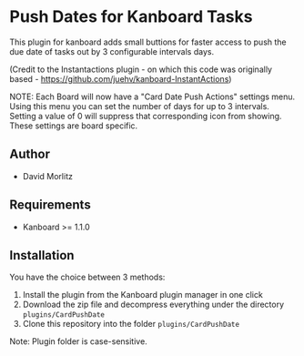 Push Dates for Kanboard Tasks
=============================

This plugin for kanboard adds small buttions for faster access to push the due date of tasks out by 3 configurable intervals days.

(Credit to the Instantactions plugin - on which this code was originally based - https://github.com/juehv/kanboard-InstantActions)

NOTE: Each Board will now have a "Card Date Push Actions" settings menu.  Using this menu you can set the number of days for up to 3 intervals.  Setting a value of 0 will suppress that corresponding icon from showing.  These settings are board specific.

Author
------

- David Morlitz

Requirements
------------

- Kanboard >= 1.1.0

Installation
------------

You have the choice between 3 methods:

1. Install the plugin from the Kanboard plugin manager in one click
2. Download the zip file and decompress everything under the directory `plugins/CardPushDate`
3. Clone this repository into the folder `plugins/CardPushDate`

Note: Plugin folder is case-sensitive.
